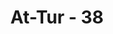 ---
title: "At-Tur - 38"
no: 38
arabic_no: ٣٨
ayah: اَمْ لَهُمْ سُلَّمٌ يَّسْتَمِعُوْنَ فِيْهِۚ فَلْيَأْتِ مُسْتَمِعُهُمْ بِسُلْطٰنٍ مُّبِيْنٍۗ  
translation: "Atau apakah mereka mempunyai tangga (ke langit) untuk mendengarkan (hal-hal yang gaib)? Maka hendaklah orang yang mendengarkan di antara mereka itu datang membawa keterangan yang nyata. "
tafsir: "Dalam ayat ini Allah swt menyatakan dengan nada pertanyaan, apakah mereka mempunyai tangga untuk naik ke langit, kemudian mereka dapat mendengarkan perkataan malaikat tentang masalah-masalah gaib yang diwahyukan Allah. Sebenarnya mereka hanya berpegang kepada hawa nafsu saja. Mereka mengakui hal itu, maka cobalah mereka mengemukakan suatu bukti yang nyata, yang menerangkan kebenaran pengakuan mereka itu yang menolak risalah seperti pembuktian yang dibawa oleh Muhammad saw dari Tuhannya."
---